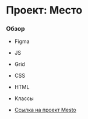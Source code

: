 # Проект: Место

### Обзор

* Figma
* JS
* Grid
* CSS
* HTML
* Классы

* [Ссылка на проект Mesto](https://zagorevsky.github.io/mesto/)

